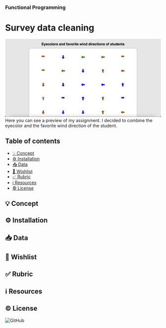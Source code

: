 ### Functional Programming

# Survey data cleaning
![preview](assets/img/preview.png)
Here you can see a preview of my assignment. I decided to combine the eyecolor and the favorite wind direction of the student.

## Table of contents
* [💡 Concept]()
* [⚙️ Installation]()
* [:inbox_tray: Data]()
* [:pray: Wishlist]()
* [:white_check_mark: Rubric]()
* [:information_source: Resources]()
* [:copyright: License]()

## 💡 Concept

## ⚙️ Installation

## :inbox_tray: Data

## :pray: Wishlist

## :white_check_mark: Rubric

## :information_source: Resources

## :copyright: License
![GitHub](https://img.shields.io/github/license/jody29/TechTrack?style=for-the-badge)